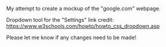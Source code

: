 My attempt to create a mockup of the "google.com" webpage.

Dropdown tool for the "Settings" link credit:
https://www.w3schools.com/howto/howto_css_dropdown.asp

Please let me know if any changes need to be made!